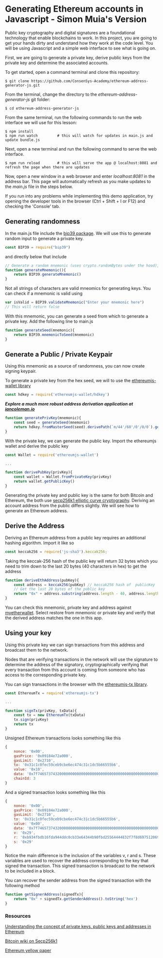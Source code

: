 # Generating Ethereum accounts in Javascript - Simon Muia's Version

Public key cryptography and digital signatures are a foundational technology that enable blockchains to work. In this project, you are going to get your hands dirty and understand how they work at the code level. You will be using Javascript and a simple web interface to see what is going on.

First, we are going to generate a private key, derive public keys from the private key and determine the
associated accounts. 

To get started, open a command terminal and clone this repository: 

```
$ git clone https://github.com/ConsenSys-Academy/ethereum-address-generator-js.git
```

From the terminal, change the directory to the *ethereum-address-generator-js* git folder: 

```
$ cd ethereum-address-generator-js
```

From the same terminal, run the following commands to run the web interface we will use for this lesson: 

```
$ npm install
$ npm run watch         # this will watch for updates in main.js and update bundle.js
```

Next, open a new terminal and run the following command to serve the web interface. 
```
$ npm run reload        # this will serve the app @ localhost:8081 and refresh the page when there are updates 
```

Now, open a new window in a web browser and enter *localhost:8081* in the address bar. This page will automatically refresh as you make updates to the *main.js* file in the steps below.

If you run into any problems while implementing this demo application, try opening the developer tools in the browser (Ctrl + Shift + I or F12) and checking the 'Console' tab.

## Generating randomness

In the main.js file include the [bip39 package](https://www.npmjs.com/package/bip39). We will use this to generate random input to generate a private key.

```javascript
const BIP39 = require("bip39")
```
and directly below that include
```javascript
// Generate a random mnemonic (uses crypto.randomBytes under the hood), defaults to 128-bits of entropy
function generateMnemonic(){
    return BIP39.generateMnemonic()
}
```
Not all strings of characters are valid mneomics for generating keys. You can check if a mnemonic is valid using
```javascript
var isValid = BIP39.validateMnemonic("Enter your mnemonic here")
// This will return false
```

With this mnemonic, you can generate a seed from which to generate a private key. Add the following line to main.js
```javascript
function generateSeed(mnemonic){
    return BIP39.mnemonicToSeed(mnemonic)
}
```

## Generate a Public / Private Keypair

Using this mnemonic as a source of randomness, you can now create signing keypair.

To generate a private key from the hex seed, we will to use the [ethereumjs-wallet library](https://github.com/ethereumjs/ethereumjs-wallet)
```javascript
const hdkey = require('ethereumjs-wallet/hdkey')
```

__*Explore a much more robust address derivation application at [iancoleman.io](https://iancoleman.io/bip39/)*__

```javascript
function generatePrivKey(mnemonic){
    const seed = generateSeed(mnemonic)
    return hdkey.fromMasterSeed(seed).derivePath(`m/44'/60'/0'/0/0`).getWallet().getPrivateKey()
}
```
With the private key, we can generate the public key. Import the ethereumjs wallet and derive the public key

```javascript
const Wallet = require('ethereumjs-wallet')

...

function derivePubKey(privKey){
    const wallet = Wallet.fromPrivateKey(privKey)    
    return wallet.getPublicKey()
}
```

Generating the private key and public key is the same for both Bitcoin and Ethereum, the both use [secp256k1 elliptic curve cryptography](https://en.bitcoin.it/wiki/Secp256k1). Deriving an account address
from the public differs slightly. We will see how to generate an Ethereum address.

## Derive the Address

Deriving an Ethereum address from a public key requires an additional hashing algorithm. Import it like so
```javascript
const keccak256 = require('js-sha3').keccak256;
```
Taking the keccak-256 hash of the public key will return 32 bytes which you need to trim down to the last 20 bytes (40 characters in hex) to get the address
```javascript
function deriveEthAddress(pubKey){
    const address = keccak256(pubKey) // keccak256 hash of  publicKey
    // Get the last 20 bytes of the public key
    return "0x" + address.substring(address.length - 40, address.length)    
}
```

You can check this mnemonic, private key and address against [myetherwallet](https://www.myetherwallet.com/#view-wallet-info). Select restore from mnemonic or private key and verify that the derived address matches the one in this app.


## Using your key

Using this private key we can sign transactions from this address and broadcast them to the network.

Nodes that are verifying transactions in the network will use the signature to determine the address of the signatory, cryptographically verifying that every transaction from this account is coming from someone who has access to the corresponding private key. 

You can sign transactions in the browser with the [ethereumjs-tx library](https://github.com/ethereumjs/ethereumjs-tx).

```javascript
const EthereumTx = require('ethereumjs-tx')

...

function signTx(privKey, txData){
    const tx = new EthereumTx(txData)
    tx.sign(privKey)
    return tx
}
```

Unsigned Ethereum transactions looks something like this
```javascript
{
    nonce: '0x00',
    gasPrice: '0x09184e72a000', 
    gasLimit: '0x2710',
    to: '0x31c1c0fec59ceb9cbe6ec474c31c1dc5b66555b6', 
    value: '0x10', 
    data: '0x7f7465737432000000000000000000000000000000000000000000000000000000600057',
    chainId: 3
}
```

And a signed transaction looks something like this

```javascript
{ 
    nonce: '0x00', 
    gasPrice: '0x09184e72a000', 
    gasLimit: '0x2710', 
    to: '0x31c1c0fec59ceb9cbe6ec474c31c1dc5b66555b6', 
    value: '0x00', 
    data: '0x7f7465737432000000000000000000000000000000000000000000000000000000600057', 
    v: '0x29', 
    r: '0xb934fbdb16fda944ddc0cb33e64344b90fbd25564444832f7f8d697512069402',
    s: '0x29' 
}
```

Notice the main difference is the inclusion of the variables v, r and s. These variables are used to recover the address corresponding to the key that signed the transaction. This signed transaction is broadcast to the network to be included in a block.

You can recover the sender address from the signed transaction with the following method

```javascript
function getSignerAddress(signedTx){
    return "0x" + signedTx.getSenderAddress().toString('hex')
}
```

### Resources

[Understanding the concept of private keys, public keys and addresses in Ethereum](https://etherworld.co/2017/11/17/understanding-the-concept-of-private-key-public-key-and-address-in-ethereum-blockchain/)

[Bitcoin wiki on Secp256k1](https://en.bitcoin.it/wiki/Secp256k1)

[Ethereum yellow paper](http://gavwood.com/paper.pdf)
